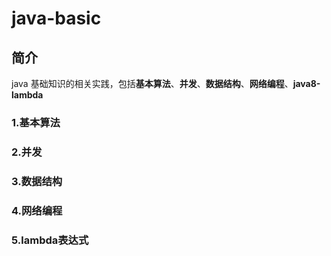 # java-basic
## 简介
java 基础知识的相关实践，包括**基本算法**、**并发**、**数据结构**、**网络编程**、**java8-lambda**
### 1.基本算法
### 2.并发
### 3.数据结构
### 4.网络编程
### 5.lambda表达式
